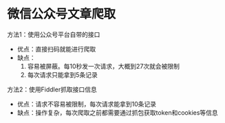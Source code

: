 # 微信公众号文章爬取
方法1：使用公众号平台自带的接口
- 优点：直接扫码就能进行爬取
- 缺点：
  1. 容易被屏蔽。每10秒发一次请求，大概到27次就会被限制  
  2. 每次请求只能拿到5条记录  

方法2：使用Fiddler抓取接口信息
- 优点：请求不容易被限制，每次请求能拿到10条记录
- 缺点：操作复杂，每次爬取之前都需要通过抓包获取token和cookies等信息
